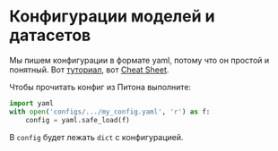 # Конфигурации моделей и датасетов
Мы пишем конфигурации в формате yaml, потому что он простой и понятный. Вот [туториал](https://www.cloudbees.com/blog/yaml-tutorial-everything-you-need-get-started), вот [Cheat Sheet](https://quickref.me/yaml).

Чтобы прочитать конфиг из Питона выполните:
```python
import yaml
with open('configs/.../my_config.yaml', 'r') as f:
    config = yaml.safe_load(f)
```
В `config` будет лежать `dict` с конфигурацией.
